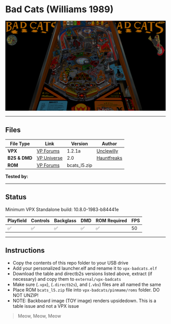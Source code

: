 # Bad Cats (Williams 1989)

![Table Preview](https://github.com/bhobman/vpx-previews/blob/1448c4d8c5e2f6d06d3acc94b4012999e2f920e7/vpx-badcats-preview.png)

---

## Files
| File Type | Link | Version | Author | 
|-----------|--------|----------|--------------|
| **VPX** | [VP Forums](https://www.vpforums.org/index.php?app=downloads&showfile=12401) | 1.2.1a | [Unclewilly](https://www.vpforums.org/index.php?s=582515d2c70108c6e0b0ff449083190c&showuser=12) |
| **B2S & DMD** | [VP Universe](https://vpuniverse.com/files/file/17478-bad-cats-williams-1989-b2s-authentic/) | 2.0 | [Hauntfreaks](https://vpuniverse.com/profile/5216-hauntfreaks/) |
| **ROM** | [VP Forums](https://www.vpforums.org/index.php?app=downloads&showfile=931) | bcats_l5.zip |  |

**Tested by:** 

---

## Status 

Minimum VPX Standalone build: 10.8.0-1983-b84441e

| Playfield | Controls | Backglass | DMD | ROM Required | FPS | 
|-----------|----------|-----------|-----|--------------|-----|
| :white_check_mark: | :white_check_mark: | :white_check_mark: |:white_check_mark: | :white_check_mark: | 50 |

---

## Instructions

- Copy the contents of this repo folder to your USB drive
- Add your personalized launcher.elf and rename it to `vpx-badcats.elf`
- Download the table and directb2s versions listed above, extract (if necessary) and copy them to `external/vpx-badcats`
- Make sure (`.vpx`), (`.directb2s`), and (`.vbs`) files are all named the same
- Place ROM `bcats_l5.zip` file into `vpx-badcats/pinmame/roms` folder. DO NOT UNZIP!
- NOTE: Backboard image (TOY image) renders upsidedown.  This is a table issue and not a VPX issue
> Meow, Meow, Meow
